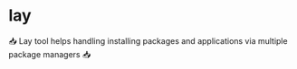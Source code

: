 # lay
📥 Lay tool helps handling installing packages and applications via multiple package managers 📥
